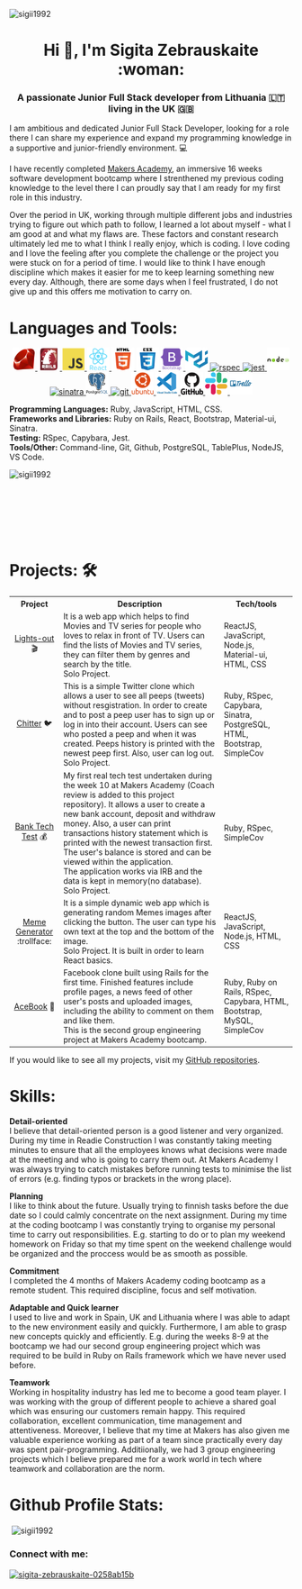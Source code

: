 
<!--
**sigii1992/sigii1992** is a ✨ _special_ ✨ repository because its `README.md` (this file) appears on your GitHub profile.
-->

<p align="left"> <img src="https://komarev.com/ghpvc/?username=sigii1992&label=Profile%20views&color=0e75b6&style=flat" alt="sigii1992" /> </p>

<h1 align="center">Hi 👋, I'm Sigita Zebrauskaite :woman:</h1>
<h3 align="center">A passionate Junior Full Stack developer from Lithuania 🇱🇹 living in the UK 🇬🇧</h3>
<p align="left"> I am ambitious and dedicated Junior Full Stack Developer, looking for a role there I can share my experience and expand my programming knowledge in a supportive and junior-friendly environment. 💻 
  
I have recently completed <a href="https://www.makers.tech/" target="_blank" rel="noreferrer"> Makers Academy</a>, an immersive 16 weeks software development bootcamp where I strenthened my previous coding knowledge to the level there I can proudly say that I am ready for my first role in this industry.

Over the period in UK, working through multiple different jobs and industries trying to figure out which path to follow, I learned a lot about myself - what I am good at and what my flaws are. These factors and constant research ultimately led me to what I think I really enjoy, which is coding. I love coding and I love the feeling after you complete the challenge or the project you were stuck on for a period of time. I would like to think I have enough discipline which makes it easier for me to keep learning something new every day. Although, there are some days when I feel frustrated, I do not give up and this offers me motivation to carry on.</p>

<h1 align="left">Languages and Tools:</h1>
<p align="center"> <a href="https://www.ruby-lang.org/en/" target="_blank" rel="noreferrer"> <img src="https://raw.githubusercontent.com/devicons/devicon/master/icons/ruby/ruby-original.svg" alt="ruby" width="40" height="40"/> </a> <a href="https://rubyonrails.org" target="_blank" rel="noreferrer"> <img src="https://raw.githubusercontent.com/devicons/devicon/master/icons/rails/rails-original-wordmark.svg" alt="rails" width="40" height="40"/> </a> <a href="https://developer.mozilla.org/en-US/docs/Web/JavaScript" target="_blank" rel="noreferrer"> <img src="https://raw.githubusercontent.com/devicons/devicon/master/icons/javascript/javascript-original.svg" alt="javascript" width="40" height="40"/> </a>  </a>  <a href="https://reactjs.org/" target="_blank" rel="noreferrer"> <img src="https://raw.githubusercontent.com/devicons/devicon/master/icons/react/react-original-wordmark.svg" alt="react" width="40" height="40"/> </a> <a href="https://www.w3.org/html/" target="_blank" rel="noreferrer"> <img src="https://raw.githubusercontent.com/devicons/devicon/master/icons/html5/html5-original-wordmark.svg" alt="html5" width="40" height="40"/> </a> <a href="https://www.w3schools.com/css/" target="_blank" rel="noreferrer"> <img src="https://raw.githubusercontent.com/devicons/devicon/master/icons/css3/css3-original-wordmark.svg" alt="css3" width="40" height="40"/> </a> <a href="https://getbootstrap.com" target="_blank" rel="noreferrer"> <img src="https://raw.githubusercontent.com/devicons/devicon/master/icons/bootstrap/bootstrap-plain-wordmark.svg" alt="bootstrap" width="40" height="40"/> </a> <a href="https://mui.com/" target="_blank" rel="noreferrer"> <img src="https://github.com/devicons/devicon/blob/master/icons/materialui/materialui-original.svg" alt="materialui" width="40" height="40"/> </a> <a href="https://rspec.info/" target="_blank" rel="noreferrer"> <img src="https://iconape.com/wp-content/files/ss/347290/png/rspec-logo.png" alt="rspec" width="40" height="40"/> </a> <a href="https://jestjs.io" target="_blank" rel="noreferrer"> <img src="https://www.vectorlogo.zone/logos/jestjsio/jestjsio-icon.svg" alt="jest" width="40" height="40"/> </a> <a href="https://nodejs.org" target="_blank" rel="noreferrer"> <img src="https://raw.githubusercontent.com/devicons/devicon/master/icons/nodejs/nodejs-original-wordmark.svg" alt="nodejs" width="40" height="40"/> </a> <a href="http://sinatrarb.com/" target="_blank" rel="noreferrer"> <img src="https://cdn.cdnlogo.com/logos/s/14/sinatra.svg" alt="sinatra" width="40" height="40"/> </a><a href="https://www.postgresql.org" target="_blank" rel="noreferrer"> <img src="https://raw.githubusercontent.com/devicons/devicon/master/icons/postgresql/postgresql-original-wordmark.svg" alt="postgresql" width="40" height="40"/> </a> <a href="https://git-scm.com/" target="_blank" rel="noreferrer"> <img src="https://www.vectorlogo.zone/logos/git-scm/git-scm-icon.svg" alt="git" width="40" height="40"/> </a> <a href="https://ubuntu.com/download/desktop" target="_blank" rel="noreferrer"> <img src="https://github.com/devicons/devicon/blob/master/icons/ubuntu/ubuntu-plain-wordmark.svg" alt="ubuntu" width="40" height="40"/> </a><a href="https://code.visualstudio.com/" target="_blank" rel="noreferrer"> <img src="https://github.com/devicons/devicon/blob/master/icons/vscode/vscode-original-wordmark.svg" alt="vscode" width="40" height="40"/> </a> <a href="https://github.com/" target="_blank" rel="noreferrer"> <img src="https://github.com/devicons/devicon/blob/master/icons/github/github-original-wordmark.svg" alt="github" width="40" height="40"/> </a><a href="https://slack.com/intl/en-gb/" target="_blank" rel="noreferrer"> <img src="https://github.com/devicons/devicon/blob/master/icons/slack/slack-original.svg" alt="slack" width="40" height="40"/> </a> <a href="https://trello.com/en-GB" target="_blank" rel="noreferrer"> <img src="https://github.com/devicons/devicon/blob/master/icons/trello/trello-plain-wordmark.svg" alt="trello" width="40" height="40"/> </a> </p>


<p> <strong>Programming Languages:</strong> Ruby, JavaScript, HTML, CSS.<br>
<strong>Frameworks and Libraries:</strong> Ruby on Rails, React, Bootstrap, Material-ui, Sinatra.<br> 
<strong>Testing:</strong> RSpec, Capybara, Jest.<br>
<strong>Tools/Other:</strong> Command-line, Git, Github, PostgreSQL, TablePlus, NodeJS, VS Code.<br>
  
<img align="left" src="https://github-readme-stats.vercel.app/api/top-langs?username=sigii1992&show_icons=true&locale=en&layout=compact" alt="sigii1992" /></p>
<br>
<br>
<br>
<br>
<br>
<br>
<br>
<h1 align="left">Projects: 🛠️</h1>
<table align="center">
  <tr>
    <th>Project</th>
    <th>Description</th>
    <th>Tech/tools</th>
  </tr>
  <tr>
    <td align="center"><a href="https://github.com/sigii1992/lights-out">Lights-out</a> 🎬</td>
    <td>It is a web app which helps to find Movies and TV series for people who loves to relax in front of TV. Users can find the lists of Movies and TV series, they can filter them by genres and search by the title.<br>Solo Project.</td>
    <td>ReactJS, JavaScript, Node.js, Material-ui, HTML, CSS</td>
  </tr>
  <tr>
    <td align="center"><a href="https://github.com/sigii1992/Chitter-challenge2">Chitter</a> 🐦</td>
    <td>This is a simple Twitter clone which allows a user to see all peeps (tweets) without resgistration. In order to create and to post a peep user has to sign up or log in into their account. Users can see who posted a peep and when it was created. Peeps history is printed with the newest peep first. Also, user can log out.<br>Solo Project. </td>
    <td>Ruby, RSpec, Capybara, Sinatra, PostgreSQL, HTML, Bootstrap, SimpleCov</td>
  </tr>
  <tr>
    <td align="center"><a href="https://github.com/sigii1992/bank-tech-test">Bank Tech Test</a> 💰</td>
    <td>My first real tech test undertaken during the week 10 at Makers Academy (Coach review is added to this project repository). It allows a user to create a new bank account, deposit and withdraw money. Also, a user can print transactions history statement which is printed with the newest transaction first. The user's balance is stored and can be viewed within the application. <br>The application works via IRB and the data is kept in memory(no database).<br>Solo Project. </td>
    <td>Ruby, RSpec, SimpleCov</td>
  </tr>
  <tr>
    <td align="center"><a href="https://github.com/sigii1992/Meme-generator">Meme Generator</a> :trollface:</td>
    <td>It is a simple dynamic web app which is generating random Memes images after clicking the button. The user can type his own text at the top and the bottom of the image.<br>Solo Project. It is built in order to learn React basics.</td>
    <td>ReactJS, JavaScript, Node.js, HTML, CSS</td>
  </tr>
  <tr>
    <td align="center"><a href="https://github.com/sigii1992/Acebook-Cloudbursters">AceBook</a> 👥</td>
    <td>Facebook clone built using Rails for the first time. Finished features include profile pages, a news feed of other user's posts and uploaded images, including the ability to comment on them and like them. <br>This is the second group engineering project at Makers Academy bootcamp.</td>
    <td>Ruby, Ruby on Rails, RSpec, Capybara, HTML, Bootstrap, MySQL, SimpleCov</td>
  </tr>
</table>
<p> If you would like to see all my projects, visit my <a href="https://github.com/sigii1992?tab=repositories">GitHub repositories</a>.</p>

<h1 align="left">Skills:</h1>

<p><strong>Detail-oriented</strong><br>I believe that detail-oriented person is a good listener and very organized. During my time in Readie Construction I was constantly taking meeting minutes to ensure that all the employees knows what decisions were made at the meeting and who is going to carry them out.
At Makers Academy I was always trying to catch mistakes before running tests to minimise the list of errors (e.g. finding typos or brackets in the wrong place).</p>
<p><strong>Planning</strong><br>I like to think about the future. Usually trying to finnish tasks before the due date so I could calmly concentrate on the next assignment. During my time at the coding bootcamp I was constantly trying to organise my personal time to carry out responsibilities. E.g. starting to do or to plan my weekend homework on Friday so that my time spent on the weekend challenge would be organized and the proccess would be as smooth as possible.</p>
<p><strong>Commitment</strong><br>I completed the 4 months of Makers Academy coding bootcamp as a remote student. This required discipline, focus and self motivation.</p>
<p><strong>Adaptable and Quick learner</strong><br>I used to live and work in Spain, UK and Lithuania where I was able to adapt to the new environment easily and quickly. Furthermore, I am able to grasp new concepts quickly and efficiently. E.g. during the weeks 8-9 at the bootcamp we had our second group engineering project which was required to be build in Ruby on Rails framework which we have never used before.</p>
<p><strong>Teamwork</strong><br>Working in hospitality industry has led me to become a good team player. I was working with the group of different people to achieve a shared goal which was ensuring our customers remain happy. This required collaboration, excellent communication, time management and attentiveness. Moreover, I believe that my time at Makers has also given me valuable experience working as part of a team since practically every day was spent pair-programming. Additiionally, we had 3 group engineering projects which I believe prepared me for a work world in tech where teamwork and collaboration are the norm. </p>

<h1 align="left">Github Profile Stats:</h1>

<p>&nbsp;<img align="center" src="https://github-readme-stats.vercel.app/api?username=sigii1992&show_icons=true&locale=en" alt="sigii1992" /></p>

<h3 align="left">Connect with me:</h3>
<p align="left">
<a href="https://linkedin.com/in/sigita-zebrauskaite-0258ab15b" target="blank"><img align="center" src="https://raw.githubusercontent.com/rahuldkjain/github-profile-readme-generator/master/src/images/icons/Social/linked-in-alt.svg" alt="sigita-zebrauskaite-0258ab15b" height="30" width="40" /></a>
</p>

